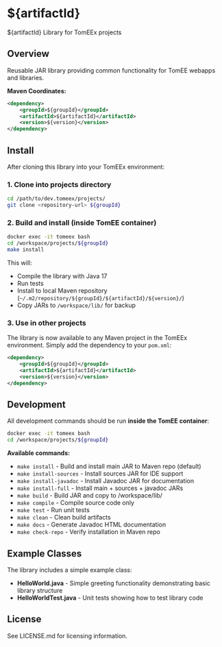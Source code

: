# ${artifactId}

${artifactId} Library for TomEEx projects

## Overview

Reusable JAR library providing common functionality for TomEE webapps and libraries.

**Maven Coordinates:**
```xml
<dependency>
    <groupId>${groupId}</groupId>
    <artifactId>${artifactId}</artifactId>
    <version>${version}</version>
</dependency>
```

## Install

After cloning this library into your TomEEx environment:

### 1. Clone into projects directory
```bash
cd /path/to/dev.tomeex/projects/
git clone <repository-url> ${groupId}
```

### 2. Build and install (inside TomEE container)
```bash
docker exec -it tomeex bash
cd /workspace/projects/${groupId}
make install
```

This will:
- Compile the library with Java 17
- Run tests
- Install to local Maven repository (`~/.m2/repository/${groupId}/${artifactId}/${version}/`)
- Copy JARs to `/workspace/lib/` for backup

### 3. Use in other projects

The library is now available to any Maven project in the TomEEx environment. Simply add the dependency to your `pom.xml`:

```xml
<dependency>
    <groupId>${groupId}</groupId>
    <artifactId>${artifactId}</artifactId>
    <version>${version}</version>
</dependency>
```

## Development

All development commands should be run **inside the TomEE container**:

```bash
docker exec -it tomeex bash
cd /workspace/projects/${groupId}
```

**Available commands:**
- `make install` - Build and install main JAR to Maven repo (default)
- `make install-sources` - Install sources JAR for IDE support
- `make install-javadoc` - Install Javadoc JAR for documentation
- `make install-full` - Install main + sources + javadoc JARs
- `make build` - Build JAR and copy to /workspace/lib/
- `make compile` - Compile source code only
- `make test` - Run unit tests
- `make clean` - Clean build artifacts
- `make docs` - Generate Javadoc HTML documentation
- `make check-repo` - Verify installation in Maven repo

## Example Classes

The library includes a simple example class:

- **HelloWorld.java** - Simple greeting functionality demonstrating basic library structure
- **HelloWorldTest.java** - Unit tests showing how to test library code

## License

See LICENSE.md for licensing information.

